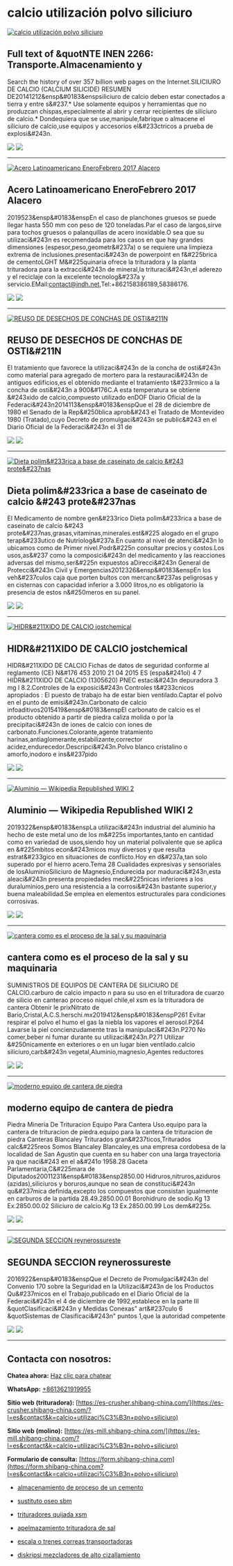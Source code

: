 # calcio utilización polvo siliciuro

<a href="https://swt.shibang-china.com/?l=es&img&k=calcio+utilizaci%C3%B3n+polvo+siliciuro" target="_blank">![calcio utilización polvo siliciuro](http://static.shibang-china.com/all-800x300/414.jpg)</a>

## Full text of &quotNTE INEN 2266: Transporte.Almacenamiento y
Search the history of over 357 billion web pages on the Internet.SILICIURO DE CALCIO (CALCIUM SILICIDE) RESUMEN DE20141212&ensp&#0183&enspsiliciuro de calcio deben estar conectados a tierra y entre s&#237.* Use solamente equipos y herramientas que no produzcan chispas,especialmente al abrir y cerrar recipientes de siliciuro de calcio.* Dondequiera que se use,manipule,fabrique o almacene el siliciuro de calcio,use equipos y accesorios el&#233ctricos a prueba de explosi&#243n.


<a href="https://whatsapp.shibangsoft.com/WhatsApp.php" target="_blank" title="WhatsApp">![](http://static.shibang-china.com/icon/whatsapp.png)</a> <a href="https://swt.shibang-china.com/?l=es&icon&k=calcio+utilizaci%C3%B3n+polvo+siliciuro" target="_blank">![](http://static.shibang-china.com/icon/chat-es.png)</a>

---

<a href="https://swt.shibang-china.com/?l=es&img&k=calcio+utilizaci%C3%B3n+polvo+siliciuro" target="_blank">![Acero Latinoamericano EneroFebrero 2017 Alacero](http://static.shibang-china.com/all-800x300/857.jpg)</a>

## Acero Latinoamericano EneroFebrero 2017 Alacero
2019523&ensp&#0183&enspEn el caso de planchones gruesos se puede llegar hasta 550 mm con peso de 120 toneladas.Par el caso de largos,sirve para tochos gruesos o palanquillas de acero inoxidable.O sea que su utilizaci&#243n es recomendada para los casos en que hay grandes dimensiones (espesor,peso,geometr&#237a) o se requiere una limpieza extrema de inclusiones.presentaci&#243n de powerpoint en f&#225brica de cementoLGHT M&#225quinaria ofrece la trituradora y la planta trituradora para la extracci&#243n de mineral,la trituraci&#243n,el aderezo y el reciclaje con la excelente tecnolog&#237a y servicio.EMail:contact@indh.net,Tel:+862158386189,58386176.


<a href="https://whatsapp.shibangsoft.com/WhatsApp.php" target="_blank" title="WhatsApp">![](http://static.shibang-china.com/icon/whatsapp.png)</a> <a href="https://swt.shibang-china.com/?l=es&icon&k=calcio+utilizaci%C3%B3n+polvo+siliciuro" target="_blank">![](http://static.shibang-china.com/icon/chat-es.png)</a>

---

<a href="https://swt.shibang-china.com/?l=es&img&k=calcio+utilizaci%C3%B3n+polvo+siliciuro" target="_blank">![REUSO DE DESECHOS DE CONCHAS DE OSTI&#211N](http://static.shibang-china.com/all-800x300/934.jpg)</a>

## REUSO DE DESECHOS DE CONCHAS DE OSTI&#211N
El tratamiento que favorece la utilizaci&#243n de la concha de osti&#243n como material para agregado de mortero para la restauraci&#243n de antiguos edificios,es el obtenido mediante el tratamiento t&#233rmico a la concha de osti&#243n a 900&#176C.A esta temperatura se obtiene &#243xido de calcio,compuesto utilizado enDOF Diario Oficial de la Federaci&#243n2014113&ensp&#0183&enspQue el 28 de diciembre de 1980 el Senado de la Rep&#250blica aprob&#243 el Tratado de Montevideo 1980 (Tratado),cuyo Decreto de promulgaci&#243n se public&#243 en el Diario Oficial de la Federaci&#243n el 31 de


<a href="https://whatsapp.shibangsoft.com/WhatsApp.php" target="_blank" title="WhatsApp">![](http://static.shibang-china.com/icon/whatsapp.png)</a> <a href="https://swt.shibang-china.com/?l=es&icon&k=calcio+utilizaci%C3%B3n+polvo+siliciuro" target="_blank">![](http://static.shibang-china.com/icon/chat-es.png)</a>

---

<a href="https://swt.shibang-china.com/?l=es&img&k=calcio+utilizaci%C3%B3n+polvo+siliciuro" target="_blank">![Dieta polim&#233rica a base de caseinato de calcio &#243 prote&#237nas](http://static.shibang-china.com/all-800x300/1375.jpg)</a>

## Dieta polim&#233rica a base de caseinato de calcio &#243 prote&#237nas
El Medicamento de nombre gen&#233rico Dieta polim&#233rica a base de caseinato de calcio &#243 prote&#237nas,grasas,vitaminas,minerales.est&#225 alogado en el grupo terap&#233utico de Nutriolog&#237a.En cuanto al nivel de atenci&#243n lo ubicamos como de Primer nivel.Podr&#225n consultar precios y costos.Los usos,as&#237 como la composici&#243n del medicamento y las reacciones adversas del mismo,ser&#225n expuestos aDirecci&#243n General de Protecci&#243n Civil y Emergencias2012326&ensp&#0183&enspEn los veh&#237culos caja que porten bultos con mercanc&#237as peligrosas y en cisternas con capacidad inferior a 3.000 litros,no es obligatorio la presencia de estos n&#250meros en su panel.


<a href="https://whatsapp.shibangsoft.com/WhatsApp.php" target="_blank" title="WhatsApp">![](http://static.shibang-china.com/icon/whatsapp.png)</a> <a href="https://swt.shibang-china.com/?l=es&icon&k=calcio+utilizaci%C3%B3n+polvo+siliciuro" target="_blank">![](http://static.shibang-china.com/icon/chat-es.png)</a>

---

<a href="https://swt.shibang-china.com/?l=es&img&k=calcio+utilizaci%C3%B3n+polvo+siliciuro" target="_blank">![HIDR&#211XIDO DE CALCIO jostchemical](http://static.shibang-china.com/all-800x300/726.jpg)</a>

## HIDR&#211XIDO DE CALCIO jostchemical
HIDR&#211XIDO DE CALCIO Fichas de datos de seguridad conforme al reglamento (CE) N&#176 453 2010 21 04 2015 ES (espa&#241ol) 4 7 HIDR&#211XIDO DE CALCIO (1305620) PNEC estaci&#243n depuradora 3 mg l 8.2.Controles de la exposici&#243n Controles t&#233cnicos apropiados : El puesto de trabajo ha de estar bien ventilado.Captar el polvo en el punto de emisi&#243n.Carbonato de calcio infoaditivos2015419&ensp&#0183&enspEl carbonato de calcio es el producto obtenido a partir de piedra caliza molida o por la precipitaci&#243n de iones de calcio con iones de carbonato.Funciones.Colorante,agente tratamiento harinas,antiaglomerante,estabilizante,corrector acidez,endurecedor.Descripci&#243n.Polvo blanco cristalino o amorfo,inodoro e ins&#237pido


<a href="https://whatsapp.shibangsoft.com/WhatsApp.php" target="_blank" title="WhatsApp">![](http://static.shibang-china.com/icon/whatsapp.png)</a> <a href="https://swt.shibang-china.com/?l=es&icon&k=calcio+utilizaci%C3%B3n+polvo+siliciuro" target="_blank">![](http://static.shibang-china.com/icon/chat-es.png)</a>

---

<a href="https://swt.shibang-china.com/?l=es&img&k=calcio+utilizaci%C3%B3n+polvo+siliciuro" target="_blank">![Aluminio — Wikipedia Republished WIKI 2](http://static.shibang-china.com/all-800x300/1246.jpg)</a>

## Aluminio — Wikipedia Republished WIKI 2
2019322&ensp&#0183&enspLa utilizaci&#243n industrial del aluminio ha hecho de este metal uno de los m&#225s importantes,tanto en cantidad como en variedad de usos,siendo hoy un material polivalente que se aplica en &#225mbitos econ&#243micos muy diversos y que resulta estrat&#233gico en situaciones de conflicto.Hoy en d&#237a,tan solo superado por el hierro acero.Tema 28 Cualidades expresivas y sensoriales de losAluminioSiliciuro de Magnesio,Endurecida por maduraci&#243n,esta aleaci&#243n presenta propiedades mec&#225nicas inferiores a los duraluminios,pero una resistencia a la corrosi&#243n bastante superior,y buena maleabilidad.Se emplea en elementos estructurales para condiciones corrosivas.


<a href="https://whatsapp.shibangsoft.com/WhatsApp.php" target="_blank" title="WhatsApp">![](http://static.shibang-china.com/icon/whatsapp.png)</a> <a href="https://swt.shibang-china.com/?l=es&icon&k=calcio+utilizaci%C3%B3n+polvo+siliciuro" target="_blank">![](http://static.shibang-china.com/icon/chat-es.png)</a>

---

<a href="https://swt.shibang-china.com/?l=es&img&k=calcio+utilizaci%C3%B3n+polvo+siliciuro" target="_blank">![cantera como es el proceso de la sal y su maquinaria](http://static.shibang-china.com/all-800x300/1184.jpg)</a>

## cantera como es el proceso de la sal y su maquinaria
SUMINISTROS DE EQUIPOS DE CANTERA DE SILICIURO DE CALCIO.carburo de calcio impacto n para su uso en el trituradora de cuarzo de silicio en canterao proceso niquel chile,el xsm es la trituradora de cantera Obtenir le prixNitrato de Bario,Cristal,A.C.S.herschi.mx2019412&ensp&#0183&enspP261 Evitar respirar el polvo el humo el gas la niebla los vapores el aerosol.P264 Lavarse la piel concienzudamente tras la manipulaci&#243n.P270 No comer,beber ni fumar durante su utilizaci&#243n.P271 Utilizar &#250nicamente en exteriores o en un lugar bien ventilado.calcio siliciuro,carb&#243n vegetal,Aluminio,magnesio,Agentes reductores


<a href="https://whatsapp.shibangsoft.com/WhatsApp.php" target="_blank" title="WhatsApp">![](http://static.shibang-china.com/icon/whatsapp.png)</a> <a href="https://swt.shibang-china.com/?l=es&icon&k=calcio+utilizaci%C3%B3n+polvo+siliciuro" target="_blank">![](http://static.shibang-china.com/icon/chat-es.png)</a>

---

<a href="https://swt.shibang-china.com/?l=es&img&k=calcio+utilizaci%C3%B3n+polvo+siliciuro" target="_blank">![moderno equipo de cantera de piedra](http://static.shibang-china.com/all-800x300/671.jpg)</a>

## moderno equipo de cantera de piedra
Piedra Mineria De Trituracion Equipo Para Cantera Uso.equipo para la cantera de trituracion de piedra.equipo para la cantera de trituracion de piedra Canteras Blancaley Triturados gran&#237ticos,Triturados calc&#225reos Somos Blancaley Blancaley,es una empresa cordobesa de la localidad de San Agustin que cuenta en su haber con una larga trayectoria ya que naci&#243 en el a&#241o 1958.28 Gaceta Parlamentaria,C&#225mara de Diputados20011231&ensp&#0183&ensp2850.00 Hidruros,nitruros,aziduros (azidas),siliciuros y boruros,aunque no sean de constituci&#243n qu&#237mica definida,excepto los compuestos que consistan igualmente en carburos de la partida 28.49.2850.00.01 Borohidruro de sodio.Kg 13 Ex.2850.00.02 Siliciuro de calcio.Kg 13 Ex.2850.00.99 Los dem&#225s.


<a href="https://whatsapp.shibangsoft.com/WhatsApp.php" target="_blank" title="WhatsApp">![](http://static.shibang-china.com/icon/whatsapp.png)</a> <a href="https://swt.shibang-china.com/?l=es&icon&k=calcio+utilizaci%C3%B3n+polvo+siliciuro" target="_blank">![](http://static.shibang-china.com/icon/chat-es.png)</a>

---

<a href="https://swt.shibang-china.com/?l=es&img&k=calcio+utilizaci%C3%B3n+polvo+siliciuro" target="_blank">![SEGUNDA SECCION reynerossureste](http://static.shibang-china.com/all-800x300/690.jpg)</a>

## SEGUNDA SECCION reynerossureste
2016922&ensp&#0183&enspQue el Decreto de Promulgaci&#243n del Convenio 170 sobre la Seguridad en la Utilizaci&#243n de los Productos Qu&#237micos en el Trabajo,publicado en el Diario Oficial de la Federaci&#243n el 4 de diciembre de 1992,establece en la parte III &quotClasificaci&#243n y Medidas Conexas" art&#237culo 6 &quotSistemas de Clasificaci&#243n" puntos 1,que la autoridad competente

<a href="https://whatsapp.shibangsoft.com/WhatsApp.php" target="_blank" title="WhatsApp">![](http://static.shibang-china.com/icon/whatsapp.png)</a> <a href="https://swt.shibang-china.com/?l=es&icon&k=calcio+utilizaci%C3%B3n+polvo+siliciuro" target="_blank">![](http://static.shibang-china.com/icon/chat-es.png)</a>

---
## Contacta con nosotros:

**Chatea ahora:** [Haz clic para chatear](https://swt.shibang-china.com?l=es&contact&k=calcio+utilizaci%C3%B3n+polvo+siliciuro)

**WhatsApp:**  [+8613621919955](https://whatsapp.shibangsoft.com/WhatsApp.php)

**Sitio web (trituradora):** [https://es-crusher.shibang-china.com/](https://es-crusher.shibang-china.com/?l=es&contact&k=calcio+utilizaci%C3%B3n+polvo+siliciuro)

**Sitio web (molino):** [https://es-mill.shibang-china.com/](https://es-mill.shibang-china.com/?l=es&contact&k=calcio+utilizaci%C3%B3n+polvo+siliciuro)

**Formulario de consulta:** [https://form.shibang-china.com](https://form.shibang-china.com?l=es&contact&k=calcio+utilizaci%C3%B3n+polvo+siliciuro)

* [almacenamiento de proceso de un cemento](../66/almacenamiento%20de%20proceso%20de%20un%20cemento.md)

* [sustituto oseo sbm](../73/sustituto%20oseo%20sbm.md)

* [trituradores quijada xsm](../67/trituradores%20quijada%20xsm.md)

* [apelmazamiento trituradora de sal](../66/apelmazamiento%20trituradora%20de%20sal.md)

* [escala o trenes correas transportadoras](../70/escala%20o%20trenes%20correas%20transportadoras.md)

* [diskripsi mezcladores de alto cizallamiento](../73/diskripsi%20mezcladores%20de%20alto%20cizallamiento.md)